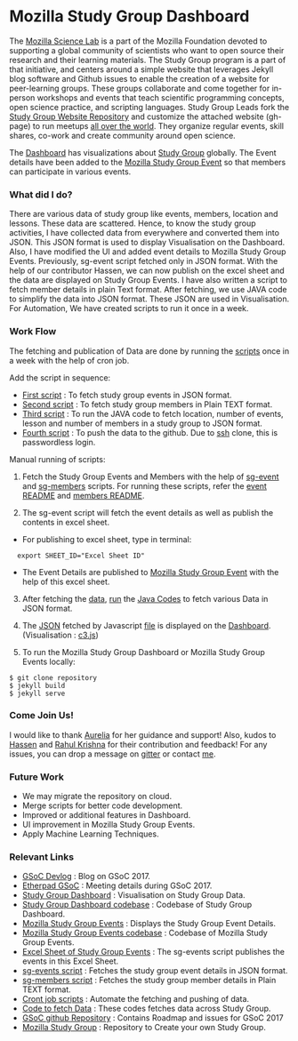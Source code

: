 # Mozilla Study Group Dashboard

The [Mozilla Science Lab](https://science.mozilla.org/) is a part of the Mozilla Foundation devoted to supporting a global community of scientists who want to open source their research and their learning materials. The Study Group program is a part of that initiative, and centers around a simple website that leverages Jekyll blog software and Github issues to enable the creation of a website for peer-learning groups. These groups collaborate and come together for in-person workshops and events that teach scientific programming concepts, open science practice, and scripting languages. Study Group Leads fork the [Study Group Website Repository](https://github.com/mozillascience/studyGroup) and customize the attached website (gh-page) to run meetups [all over the world](https://science.mozilla.org/programs/studygroups). They organize regular events, skill shares, co-work and create community around open science.  

The [Dashboard](https://anamikad.github.io/) has visualizations about [Study Group](https://github.com/mozillascience/studyGroup) globally. The Event details have been added to the [Mozilla Study Group Event](https://mozillascience.github.io/studyGroupEvents/) so that members can participate in various events.

### What did I do?

There are various data of study group like events, members, location and lessons. These data are scattered. Hence, to know the study group activities, I have collected data from everywhere and converted them into JSON. This JSON format is used to display Visualisation on the Dashboard. Also, I have modified the UI and added event details to Mozilla Study Group Events. Previously, sg-event script fetched only in JSON format. With the help of our contributor Hassen, we can now publish on the excel sheet and the data are displayed on Study Group Events. I have also written a script to fetch member details in plain Text format. After fetching, we use JAVA code to simplify the data into JSON format. These JSON are used in Visualisation. For Automation, We have created scripts to run it once in a week.

### Work Flow
 
The fetching and publication of Data are done by running the [scripts](https://github.com/AnamikaD/AnamikaD.github.io/tree/master/scripts) once in a week with the help of cron job.

Add the script in sequence:
- [First script](https://github.com/AnamikaD/AnamikaD.github.io/blob/master/scripts/Auto_gen_1.sh) : To fetch study group events in JSON format.
- [Second script](https://github.com/AnamikaD/AnamikaD.github.io/blob/master/scripts/Auto_gen_2.sh) : To fetch study group members in Plain TEXT format.  
- [Third script](https://github.com/AnamikaD/AnamikaD.github.io/blob/master/scripts/Auto_json.sh) : To run the JAVA code to fetch location, number of events, lesson and number of members in a study group to JSON format.
- [Fourth script](https://github.com/AnamikaD/AnamikaD.github.io/blob/master/scripts/Auto_push.sh) : To push the data to the github. Due to [ssh](https://help.github.com/articles/generating-a-new-ssh-key-and-adding-it-to-the-ssh-agent/) clone, this is passwordless login.

Manual running of scripts:
1) Fetch the Study Group Events and Members with the help of [sg-event](https://github.com/auremoser/sg-events) and [sg-members](https://github.com/AnamikaD/AnamikaD.github.io/tree/master/code/sg-members) scripts. For running these scripts, refer the [event README](https://github.com/auremoser/sg-events/blob/master/README.md) and [members README](https://github.com/AnamikaD/AnamikaD.github.io/blob/master/code/sg-members/Instructions.md).

2) The sg-event script will fetch the event details as well as publish the contents in excel sheet.
  - For publishing to excel sheet, type in terminal:
```
  export SHEET_ID="Excel Sheet ID"
```
  - The Event Details are published to [Mozilla Study Group Event](https://mozillascience.github.io/studyGroupEvents/) with the help of this excel sheet.

3) After fetching the [data](https://github.com/auremoser/sg-events/tree/master/data), [run](https://github.com/AnamikaD/AnamikaD.github.io/blob/master/scripts/Auto_json.sh) the [Java Codes](https://github.com/AnamikaD/AnamikaD.github.io/tree/master/code) to fetch various Data in JSON format.

4) The [JSON](https://github.com/AnamikaD/AnamikaD.github.io/tree/master/data) fetched by Javascript [file](https://github.com/AnamikaD/AnamikaD.github.io/tree/master/js) is displayed on the [Dashboard](https://anamikad.github.io/). (Visualisation : [c3.js](http://c3js.org/gettingstarted.html)) 

5) To run the Mozilla Study Group Dashboard or Mozilla Study Group Events locally:
```
$ git clone repository
$ jekyll build
$ jekyll serve
```
### Come Join Us!
I would like to thank [Aurelia](https://github.com/auremoser) for her guidance and support! Also, kudos to [Hassen](https://github.com/HassenPy) and [Rahul Krishna](https://github.com/rahulkrishnan98) for their contribution and feedback! For any issues, you can drop a message on [gitter](https://gitter.im/mozillascience/studyGroup) or contact [me](https://gitter.im/AnamikaD).

### Future Work
- We may migrate the repository on cloud.
- Merge scripts for better code development.
- Improved or additional features in Dashboard.
- UI improvement in Mozilla Study Group Events.
- Apply Machine Learning Techniques.

### Relevant Links

- [GSoC Devlog](https://mozillascience.github.io/studyGroup-GSOC/index.html) : Blog on GSoC 2017.
- [Etherpad GSoC](https://public.etherpad-mozilla.org/p/sg-gsoc-checkin) : Meeting details during GSoC 2017.
- [Study Group Dashboard](https://anamikad.github.io/) : Visualisation on Study Group Data.
- [Study Group Dashboard codebase](https://github.com/AnamikaD/AnamikaD.github.io) : Codebase of Study Group Dashboard.
- [Mozilla Study Group Events](https://mozillascience.github.io/studyGroupEvents/) : Displays the Study Group Event Details.
- [Mozilla Study Group Events codebase](https://github.com/mozillascience/studyGroupEvents) : Codebase of Mozilla Study Group Events.
- [Excel Sheet of Study Group Events](https://docs.google.com/spreadsheets/d/1vBP7CnFS7tl1lvSZtZ9X-Wy9UdfHOCjwKKHt-mf8Po0/pubhtml) : The sg-events script publishes the events in this Excel Sheet.  
- [sg-events script](https://github.com/auremoser/sg-events) : Fetches the study group event details in JSON format.
- [sg-members script](https://github.com/AnamikaD/AnamikaD.github.io/tree/master/code/sg-members) : Fetches the study group member details in Plain TEXT format.
- [Cront job scripts](https://github.com/AnamikaD/AnamikaD.github.io/tree/master/scripts) : Automate the fetching and pushing of data.
- [Code to fetch Data](https://github.com/AnamikaD/AnamikaD.github.io/tree/master/code) : These codes fetches data across Study Group.
- [GSoC github Repository](https://github.com/mozillascience/studyGroup-GSOC/) : Contains Roadmap and issues for GSoC 2017
- [Mozilla Study Group](https://github.com/mozillascience/studyGroup) : Repository to Create your own Study Group.
